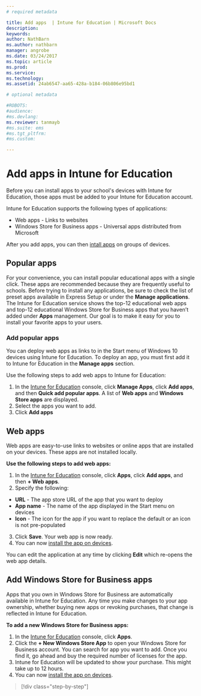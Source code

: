 ```yaml
---
# required metadata

title: Add apps  | Intune for Education | Microsoft Docs
description:
keywords:
author: NathBarn
ms.author: nathbarn
manager: angrobe
ms.date: 03/24/2017
ms.topic: article
ms.prod:
ms.service:
ms.technology:
ms.assetid: 24ab6547-aa65-428a-b184-06b806e95bd1

# optional metadata

#ROBOTS:
#audience:
#ms.devlang:
ms.reviewer: tanmayb
#ms.suite: ems
#ms.tgt_pltfrm:
#ms.custom:

---
```


# Add apps in Intune for Education

Before you can install apps to your school's devices with Intune for Education, those apps must be added to your Intune for Education account.

Intune for Education supports the following types of applications:
- Web apps - Links to websites
- Windows Store for Business apps - Universal apps distributed from Microsoft
<!-- - Win32 applications (example) -->

After you add apps, you can then [intall apps](install-apps.md) on groups of devices.

## Popular apps

For your convenience, you can install popular educational apps with a single click. These apps are recommended because they are frequently useful to schools. Before trying to install any applications, be sure to check the list of preset apps available in Express Setup or under the **Manage applications**. The Intune for Education service shows the top-12 educational web apps and top-12 educational Windows Store for Business apps that you haven’t added under **Apps** management. Our goal is to make it easy for you to install your favorite apps to your users.

### Add popular apps
You can deploy web apps as links to in the Start menu of Windows 10 devices using Intune for Education. To deploy an app, you must first add it to Intune for Education in the **Manage apps** section.

Use the following steps to add web apps to Intune for Education:
1. In the [Intune for Education](https://manage.windowsazure.com) console, click **Manage Apps**, click **Add apps**, and then **Quick add popular apps**. A list of **Web apps** and **Windows Store apps** are displayed.
2. Select the apps you want to add.
3. Click **Add apps**

## Web apps

Web apps are easy-to-use links to websites or online apps that are installed on your devices. These apps are not installed locally.

**Use the following steps to add web apps:**
1. In the [Intune for Education](https://manage.windowsazure.com) console, click **Apps**, click **Add apps**, and then **+ Web apps**.
2. Specify the following:
- **URL** - The app store URL of the app that you want to deploy
- **App name** - The name of the app displayed in the Start menu on devices
- **Icon** - The icon for the app if you want to replace the default or an icon is not pre-populated
3. Click **Save**.  Your web app is now ready.
4. You can now [install the app on devices](install-apps.md).

You can edit the application at any time by clicking **Edit** which re-opens the web app details.

## Add Windows Store for Business apps
Apps that you own in Windows Store for Business are automatically available in Intune for Education. Any time you make changes to your app ownership, whether buying new apps or revoking purchases, that change is reflected in Intune for Education.

**To add a new Windows Store for Business apps:**
1. In the [Intune for Education](https://manage.windowsazure.com) console, click **Apps**.
2. Click the **+ New Windows Store App** to open your Windows Store for Business account. You can search for app you want to add. Once you find it, go ahead and buy the required number of licenses for the app.
3. Intune for Education will be updated to show your purchase.  This might take up to 12 hours.
4. You can now [install the app on devices](install-apps.md).

>[!div class="step-by-step"]

><!-- [&larr; **Add apps**](.\add-apps.md)      [**Install apps** &rarr;](.\install-apps.md) -->
